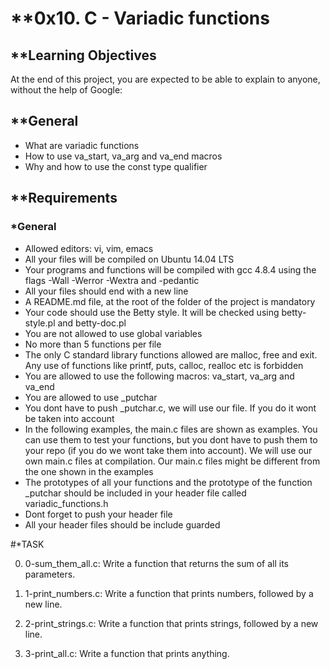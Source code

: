 # **0x10. C - Variadic functions

## **Learning Objectives

At the end of this project, you are expected to be able to explain to anyone, without the help of Google:

## **General

+ What are variadic functions
+ How to use va_start, va_arg and va_end macros
+ Why and how to use the const type qualifier

## **Requirements

### *General
+ Allowed editors: vi, vim, emacs
+ All your files will be compiled on Ubuntu 14.04 LTS
+ Your programs and functions will be compiled with gcc 4.8.4 using the flags -Wall -Werror -Wextra and -pedantic
+ All your files should end with a new line
+ A README.md file, at the root of the folder of the project is mandatory
+ Your code should use the Betty style. It will be checked using betty-style.pl and betty-doc.pl
+ You are not allowed to use global variables
+ No more than 5 functions per file
+ The only C standard library functions allowed are malloc, free and exit. Any use of functions like printf, puts, calloc, realloc etc is forbidden
+ You are allowed to use the following macros: va_start, va_arg and va_end
+ You are allowed to use _putchar
+ You dont have to push _putchar.c, we will use our file. If you do it wont be taken into account
+ In the following examples, the main.c files are shown as examples. You can use them to test your functions, but you dont have to push them to your repo (if you do we wont take them into account). We will use our own main.c files at compilation. Our main.c files might be different from the one shown in the examples
+ The prototypes of all your functions and the prototype of the function _putchar should be included in your header file called variadic_functions.h
+ Dont forget to push your header file
+ All your header files should be include guarded

#*TASK

0. 0-sum_them_all.c: Write a function that returns the sum of all its parameters.

1. 1-print_numbers.c: Write a function that prints numbers, followed by a new line.

2. 2-print_strings.c: Write a function that prints strings, followed by a new line.

3. 3-print_all.c: Write a function that prints anything.
